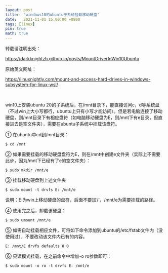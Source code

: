 ```yaml
---
layout: post
title:  "windows10的ubuntu子系统挂载移动硬盘"
date:   2021-11-01 15:00:00 +0800
tags: [linux]
pin: true
math: true
---
```


<style> h1 { border-bottom: none } </style>

转载请注明出处：

<https://darkknightzh.github.io/posts/MountDriverInWin10Ubuntu>


原始英文网址：

<https://linuxnightly.com/mount-and-access-hard-drives-in-windows-subsystem-for-linux-wsl/>

<br>

win10上安装ubuntu 20的子系统后，在/mnt目录下，能直接访问c，d等系统盘（不过win上大小写都行，ubuntu上只有小写才能访问）。但是若电脑连接了移动硬盘，则/mnt目录下有相应盘符（如电脑移动硬盘为E，则/mnt下有e目录，但直接进去是空文件夹），需要在ubuntu子系统中挂载该盘符。

① 在ubuntu中cd到/mnt目录：

```terminal
$ cd /mnt
```

② 如果需要挂载的移动硬盘盘符为E，则在/mnt中创建e文件夹（实际上不需要此步，因为/mnt下已经有了e的空文件夹）：

```terminal
$ sudo mkdir /mnt/e
```

③ 挂载移动硬盘到上述文件夹

```terminal
$ sudo mount -t drvfs E: /mnt/e
```

说明：E:为win上移动硬盘的盘符，后面不要加’/’，/mnt/e为需要挂载的路径。

④ 使用完之后，卸载该硬盘：

```terminal
$ sudo umount /mnt/e
```

⑤ 如需自动挂载相应文件，可将如下命令添加到ubuntu的/etc/fstab文件内（没使用过），不要改动该文件内已有的内容。

```terminal
E: /mnt/E drvfs defaults 0 0
```

⑥ 只读模式挂载，在之前命令中增加-o ro参数即可：

```terminal
$ sudo mount -o ro -t drvfs E: /mnt/e
```
